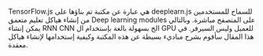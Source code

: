 TensorFlow.js هي عبارة عن مكتبة تم بناؤها على deeplearn.js للسماح للمستخدمين من إنشاء هياكل تعليم متعمق Deep learning modules على المتصفح مباشرة. وبالتالي يمكن إنشاء RNN CNN الخ بسهولة بالغة بإستخدام ال GPU للعميل وليس السيرفر. في هذا المقال سأقوم بشرح مباديء بسيطة عن هذه المكتبة وكيفية إستخدامها لإنشاء هياكل معقدة.


